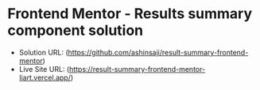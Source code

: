 # Frontend Mentor - Results summary component solution

- Solution URL: (https://github.com/ashinsaji/result-summary-frontend-mentor)
- Live Site URL: (https://result-summary-frontend-mentor-liart.vercel.app/)
